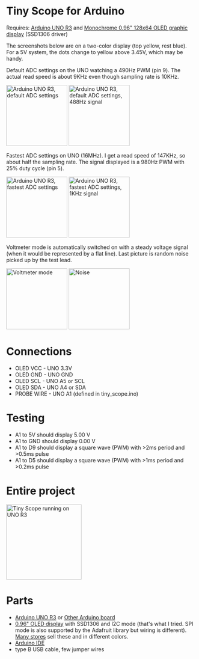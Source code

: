 Tiny Scope for Arduino
======================

Requires: <a href="http://arduino.cc/en/Main/ArduinoBoardUno">Arduino UNO R3</a>
and <a href="http://www.adafruit.com/products/326">Monochrome 0.96" 128x64 OLED graphic display</a> (SSD1306 driver)

The screenshots below are on a two-color display (top yellow, rest blue). For a 5V system, the dots change to yellow above 3.45V, which may be handy.

Default ADC settings on the UNO watching a 490Hz PWM (pin 9). The actual read speed is about 9KHz even though sampling rate is 10KHz.

<img src="http://www.wotevah.com/tiny_scope/images/uno_splash_default.jpg" 
     width="162" alt="Arduino UNO R3, default ADC settings">
<img src="http://www.wotevah.com/tiny_scope/images/uno_default_2ms.jpg" 
     width="162" alt="Arduino UNO R3, default ADC settings, 488Hz signal">

Fastest ADC settings on UNO (16MHz). I get a read speed of 147KHz, so about half the sampling rate. The signal displayed is a 980Hz PWM with 25% duty cycle (pin 5).

<img src="http://www.wotevah.com/tiny_scope/images/uno_splash_fastest.jpg" 
     width="162" alt="Arduino UNO R3, fastest ADC settings">
<img src="http://www.wotevah.com/tiny_scope/images/uno_fastest_01ms.jpg" 
     width="162" alt="Arduino UNO R3, fastest ADC settings, 1KHz signal">

Voltmeter mode is automatically switched on with a steady voltage signal (when it would be represented by a flat line). Last picture is random noise picked up by the test lead.

<img src="http://wotevah.com/tiny_scope/images/voltmeter_3.jpg" 
     width="162" alt="Voltmeter mode">
<img src="http://wotevah.com/tiny_scope/images/noise_2.jpg" 
     width="162" alt="Noise">

Connections
===========
- OLED VCC   - UNO 3.3V
- OLED GND   - UNO GND
- OLED SCL   - UNO A5 or SCL
- OLED SDA   - UNO A4 or SDA
- PROBE WIRE - UNO A1 (defined in tiny_scope.ino)

Testing
=======
- A1 to 5V should display 5.00 V
- A1 to GND should display 0.00 V
- A1 to D9 should display a square wave (PWM) with >2ms period and >0.5ms pulse
- A1 to D5 should display a square wave (PWM) with >1ms period and >0.2ms pulse

Entire project
==============

<img src="http://www.wotevah.com/tiny_scope/images/tiny_scope_on_arduino.jpg" alt="Tiny Scope running on UNO R3" width="200">

Parts
=====
- <a href="https://www.sparkfun.com/products/11021">Arduino UNO R3</a> or <a href="http://www.adafruit.com/category/17?&main_page=index&cPath=17">Other Arduino board</a>
- <a href="http://www.amazon.com/Yellow-Serial-128X64-Display-Arduino/dp/B00O2LLT30">0.96" OLED display</a> with SSD1306 and I2C mode (that's what I tried. SPI mode is also supported by the Adafruit library but wiring is different). <a href="http://www.adafruit.com/products/938">Many stores</a> sell these and in different colors.
- <a href="http://arduino.cc/en/Main/Software">Arduino IDE</a>
- type B USB cable, few jumper wires

